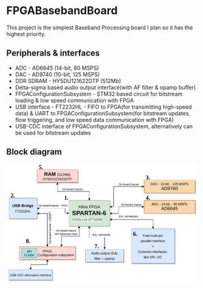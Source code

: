 # FPGABasebandBoard

This project is the simplest Baseband Processing board I plan so it has the highest priority.


## Peripherals & interfaces
- ADC - AD6645 (14-bit, 80 MSPS)  
- DAC - AD9740 (10-bit, 125 MSPS)  
- DDR SDRAM - HY5DU121622DTP (512Mb)
- Delta-sigma based audio output interface(with AF filter & opamp buffer)  
- FPGAConfigurationSubsystem - STM32 based circuit for bitstream loading & low speed communication with FPGA
- USB interface - FT2232HL - FIFO to FPGA(for transmitting high-speed data) & UART to FPGAConfigurationSubsystem(for bitstream updates, flow triggering, and low speed data communication with FPGA)
- USB-CDC interface of FPGAConfigurationSubsystem, alternatively can be used for bitstream updates

## Block diagram

![Block diagram of FPGABasebandBoard](block-diagram.png)
